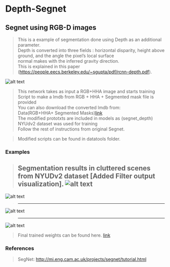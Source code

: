 # Depth-Segnet
  


## Segnet using RGB-D images

> This is a example of segmentation done using Depth as an additional parameter.  
> Depth is converted into three fields : horizontal disparity, height above ground, and the angle the pixel’s local surface  
normal makes with the inferred gravity direction.  
> This is explained in this paper (https://people.eecs.berkeley.edu/~sgupta/pdf/rcnn-depth.pdf).  

![alt text](https://github.com/hari-sikchi/DepthSegnet/blob/master/depthsegnet.png)  


> This network takes as input a RGB+HHA image and starts training  
> Script to make a lmdb from RGB + HHA + Segmented mask file is provided  
> You can also download the converted lmdb from:  
> Data(RGB+HHA+ Segmented Masks)[link](https://drive.google.com/open?id=0B9Zck1VQgjZOXzh2RXdsMFVLV1E)    
> The modified prototxts are included in models as (segnet_depth)  
> NYUdv2 dataset was used for training  
> Follow the rest of instructions from  original Segnet.
  
  

> Modified scripts can be found in datatools folder.    

### Examples

> Segmentation results in cluttered scenes from NYUDv2 dataset [Added Filter output visualization].
![alt text](https://github.com/hari-sikchi/DepthSegnet/blob/master/Filtervisualization.png)
>----------------------------------------------------------------------------------------------      
![alt text](https://github.com/hari-sikchi/DepthSegnet/blob/master/cluttered_segmentation1.png)
>----------------------------------------------------------------------------------------------      
![alt text](https://github.com/hari-sikchi/DepthSegnet/blob/master/clutteredsegmentation2.png)    
>----------------------------------------------------------------------------------------------      
![alt text](https://github.com/hari-sikchi/DepthSegnet/blob/master/clutteredsegmentation3.png)    


> Final trained weights can be found here. [link](https://drive.google.com/open?id=0B9Zck1VQgjZObzJVTkVpYVZ6bVk)
### References

> SegNet:  http://mi.eng.cam.ac.uk/projects/segnet/tutorial.html  





